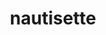 ---
title: nautisette
layout: default
tag: benvenuti nel sito ufficiale dell'associazione nautica settimazona di aquileia (ud)
sitemap:
---